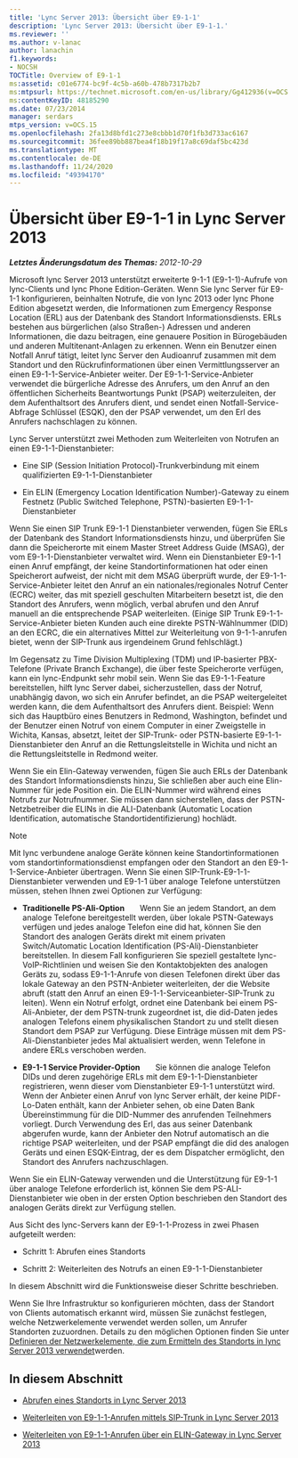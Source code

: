 ```yaml
---
title: 'Lync Server 2013: Übersicht über E9-1-1'
description: 'Lync Server 2013: Übersicht über E9-1-1.'
ms.reviewer: ''
ms.author: v-lanac
author: lanachin
f1.keywords:
- NOCSH
TOCTitle: Overview of E9-1-1
ms:assetid: c01e6774-bc9f-4c5b-a60b-478b7317b2b7
ms:mtpsurl: https://technet.microsoft.com/en-us/library/Gg412936(v=OCS.15)
ms:contentKeyID: 48185290
ms.date: 07/23/2014
manager: serdars
mtps_version: v=OCS.15
ms.openlocfilehash: 2fa13d8bfd1c273e8cbbb1d70f1fb3d733ac6167
ms.sourcegitcommit: 36fee89bb887bea4f18b19f17a8c69daf5bc423d
ms.translationtype: MT
ms.contentlocale: de-DE
ms.lasthandoff: 11/24/2020
ms.locfileid: "49394170"
---
```

# <a name="overview-of-e9-1-1-in-lync-server-2013"></a>Übersicht über E9-1-1 in Lync Server 2013

<div data-xmlns="http://www.w3.org/1999/xhtml">

<div class="topic" data-xmlns="http://www.w3.org/1999/xhtml" data-msxsl="urn:schemas-microsoft-com:xslt" data-cs="https://msdn.microsoft.com/">

<div data-asp="https://msdn2.microsoft.com/asp">



</div>

<div id="mainSection">

<div id="mainBody">

<span> </span>

_**Letztes Änderungsdatum des Themas:** 2012-10-29_

Microsoft lync Server 2013 unterstützt erweiterte 9-1-1 (E9-1-1)-Aufrufe von lync-Clients und lync Phone Edition-Geräten. Wenn Sie lync Server für E9-1-1 konfigurieren, beinhalten Notrufe, die von lync 2013 oder lync Phone Edition abgesetzt werden, die Informationen zum Emergency Response Location (ERL) aus der Datenbank des Standort Informationsdiensts. ERLs bestehen aus bürgerlichen (also Straßen-) Adressen und anderen Informationen, die dazu beitragen, eine genauere Position in Bürogebäuden und anderen Multitenant-Anlagen zu erkennen. Wenn ein Benutzer einen Notfall Anruf tätigt, leitet lync Server den Audioanruf zusammen mit dem Standort und den Rückrufinformationen über einen Vermittlungsserver an einen E9-1-1-Service-Anbieter weiter. Der E9-1-1-Service-Anbieter verwendet die bürgerliche Adresse des Anrufers, um den Anruf an den öffentlichen Sicherheits Beantwortungs Punkt (PSAP) weiterzuleiten, der dem Aufenthaltsort des Anrufers dient, und sendet einen Notfall-Service-Abfrage Schlüssel (ESQK), den der PSAP verwendet, um den Erl des Anrufers nachschlagen zu können.

Lync Server unterstützt zwei Methoden zum Weiterleiten von Notrufen an einen E9-1-1-Dienstanbieter:

  - Eine SIP (Session Initiation Protocol)-Trunkverbindung mit einem qualifizierten E9-1-1-Dienstanbieter

  - Ein ELIN (Emergency Location Identification Number)-Gateway zu einem Festnetz (Public Switched Telephone, PSTN)-basierten E9-1-1-Dienstanbieter

Wenn Sie einen SIP Trunk E9-1-1 Dienstanbieter verwenden, fügen Sie ERLs der Datenbank des Standort Informationsdiensts hinzu, und überprüfen Sie dann die Speicherorte mit einem Master Street Address Guide (MSAG), der vom E9-1-1-Dienstanbieter verwaltet wird. Wenn ein Dienstanbieter E9-1-1 einen Anruf empfängt, der keine Standortinformationen hat oder einen Speicherort aufweist, der nicht mit dem MSAG überprüft wurde, der E9-1-1-Service-Anbieter leitet den Anruf an ein nationales/regionales Notruf Center (ECRC) weiter, das mit speziell geschulten Mitarbeitern besetzt ist, die den Standort des Anrufers, wenn möglich, verbal abrufen und den Anruf manuell an die entsprechende PSAP weiterleiten. (Einige SIP Trunk E9-1-1-Service-Anbieter bieten Kunden auch eine direkte PSTN-Wählnummer (DID) an den ECRC, die ein alternatives Mittel zur Weiterleitung von 9-1-1-anrufen bietet, wenn der SIP-Trunk aus irgendeinem Grund fehlschlägt.)

Im Gegensatz zu Time Division Multiplexing (TDM) und IP-basierter PBX-Telefone (Private Branch Exchange), die über feste Speicherorte verfügen, kann ein lync-Endpunkt sehr mobil sein. Wenn Sie das E9-1-1-Feature bereitstellen, hilft lync Server dabei, sicherzustellen, dass der Notruf, unabhängig davon, wo sich ein Anrufer befindet, an die PSAP weitergeleitet werden kann, die dem Aufenthaltsort des Anrufers dient. Beispiel: Wenn sich das Hauptbüro eines Benutzers in Redmond, Washington, befindet und der Benutzer einen Notruf von einem Computer in einer Zweigstelle in Wichita, Kansas, absetzt, leitet der SIP-Trunk- oder PSTN-basierte E9-1-1-Dienstanbieter den Anruf an die Rettungsleitstelle in Wichita und nicht an die Rettungsleitstelle in Redmond weiter.

Wenn Sie ein Elin-Gateway verwenden, fügen Sie auch ERLs der Datenbank des Standort Informationsdiensts hinzu, Sie schließen aber auch eine Elin-Nummer für jede Position ein. Die ELIN-Nummer wird während eines Notrufs zur Notrufnummer. Sie müssen dann sicherstellen, dass der PSTN-Netzbetreiber die ELINs in die ALI-Datenbank (Automatic Location Identification, automatische Standortidentifizierung) hochlädt.

<div>


> [!NOTE]  
> Mit lync verbundene analoge Geräte können keine Standortinformationen vom standortinformationsdienst empfangen oder den Standort an den E9-1-1-Service-Anbieter übertragen. Wenn Sie einen SIP-Trunk-E9-1-1-Dienstanbieter verwenden und E9-1-1 über analoge Telefone unterstützen müssen, stehen Ihnen zwei Optionen zur Verfügung: 
> <UL>
> <LI>
> <P><STRONG>Traditionelle PS-Ali-Option</STRONG> &nbsp; &nbsp; &nbsp; Wenn Sie an jedem Standort, an dem analoge Telefone bereitgestellt werden, über lokale PSTN-Gateways verfügen und jedes analoge Telefon eine did hat, können Sie den Standort des analogen Geräts direkt mit einem privaten Switch/Automatic Location Identification (PS-Ali)-Dienstanbieter bereitstellen. In diesem Fall konfigurieren Sie speziell gestaltete lync-VoIP-Richtlinien und weisen Sie den Kontaktobjekten des analogen Geräts zu, sodass E9-1-1-Anrufe von diesen Telefonen direkt über das lokale Gateway an den PSTN-Anbieter weiterleiten, der die Website abruft (statt den Anruf an einen E9-1-1-Serviceanbieter-SIP-Trunk zu leiten). Wenn ein Notruf erfolgt, ordnet eine Datenbank bei einem PS-Ali-Anbieter, der dem PSTN-trunk zugeordnet ist, die did-Daten jedes analogen Telefons einem physikalischen Standort zu und stellt diesen Standort dem PSAP zur Verfügung. Diese Einträge müssen mit dem PS-Ali-Dienstanbieter jedes Mal aktualisiert werden, wenn Telefone in andere ERLs verschoben werden.</P>
> <LI>
> <P><STRONG>E9-1-1 Service Provider-Option</STRONG> &nbsp; &nbsp; &nbsp; Sie können die analoge Telefon DIDs und deren zugehörige ERLs mit dem E9-1-1-Dienstanbieter registrieren, wenn dieser vom Dienstanbieter E9-1-1 unterstützt wird. Wenn der Anbieter einen Anruf von lync Server erhält, der keine PIDF-Lo-Daten enthält, kann der Anbieter sehen, ob eine Daten Bank Übereinstimmung für die DID-Nummer des anrufenden Teilnehmers vorliegt. Durch Verwendung des Erl, das aus seiner Datenbank abgerufen wurde, kann der Anbieter den Notruf automatisch an die richtige PSAP weiterleiten, und der PSAP empfängt die did des analogen Geräts und einen ESQK-Eintrag, der es dem Dispatcher ermöglicht, den Standort des Anrufers nachzuschlagen.</P></LI></UL>Wenn Sie ein ELIN-Gateway verwenden und die Unterstützung für E9-1-1 über analoge Telefone erforderlich ist, können Sie dem PS-ALI-Dienstanbieter wie oben in der ersten Option beschrieben den Standort des analogen Geräts direkt zur Verfügung stellen.</div>

Aus Sicht des lync-Servers kann der E9-1-1-Prozess in zwei Phasen aufgeteilt werden:

  - Schritt 1: Abrufen eines Standorts

  - Schritt 2: Weiterleiten des Notrufs an einen E9-1-1-Dienstanbieter

In diesem Abschnitt wird die Funktionsweise dieser Schritte beschrieben.

Wenn Sie Ihre Infrastruktur so konfigurieren möchten, dass der Standort von Clients automatisch erkannt wird, müssen Sie zunächst festlegen, welche Netzwerkelemente verwendet werden sollen, um Anrufer Standorten zuzuordnen. Details zu den möglichen Optionen finden Sie unter [Definieren der Netzwerkelemente, die zum Ermitteln des Standorts in lync Server 2013 verwendet](lync-server-2013-defining-the-network-elements-used-to-determine-location.md)werden.

<div>

## <a name="in-this-section"></a>In diesem Abschnitt

  - [Abrufen eines Standorts in Lync Server 2013](lync-server-2013-acquiring-a-location.md)

  - [Weiterleiten von E9-1-1-Anrufen mittels SIP-Trunk in Lync Server 2013](lync-server-2013-routing-e9-1-1-calls-by-using-a-sip-trunk.md)

  - [Weiterleiten von E9-1-1-Anrufen über ein ELIN-Gateway in Lync Server 2013](lync-server-2013-routing-e9-1-1-calls-by-using-an-elin-gateway.md)

</div>

</div>

<span> </span>

</div>

</div>

</div>

